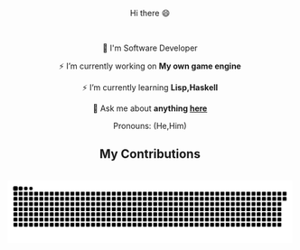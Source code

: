 
<div align="center">
  

  Hi there 😄
  
  <br>
  
 👾 I'm Software Developer
 
 ⚡ I’m currently working on **My own game engine**
 
 ⚡ I’m currently learning **Lisp,Haskell**

 💬 Ask me about **anything [here](https://github.com/dxrkravehub/dxrkravehub/issues)**

   Pronouns: (He,Him)
   
  <h2> My Contributions </h2>
  <br>
  <img alt="Isn't it a beautiful day?" src="https://raw.githubusercontent.com/dxrkravehub/dxrkravehub/output/github-contribution-grid-snake.svg" />
<br>
  <h3 align="center">  </h3>

<br/>

 </div>
  
     
  




<!--
**dxrkravehub/dxrkravehub** is a ✨ _special_ ✨ repository because its `README.md` (this file) appears on your GitHub profile.

Here are some ideas to get you started:

- 🔭 I’m currently working on ...
- 🌱 I’m currently learning ...
- 👯 I’m looking to collaborate on ...
- 🤔 I’m looking for help with ...
- 💬 Ask me about ...
- 📫 How to reach me: ...
- 😄 Pronouns: ...
- ⚡ Fun fact: ...
-->
